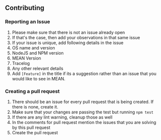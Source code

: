 ## Contributing

### Reporting an Issue
1. Please make sure that there is not an issue already open
2. If that's the case, then add your observations in that same issue
3. If your issue is unique, add following details in the issue
  1. OS name and version
  2. NodeJS and NPM version
  3. MEAN Version
  4. Tracelog
  5. Any other relevant details
4. Add `[Feature]` in the title if its a suggestion rather than an issue that you would like to see in MEAN.


### Creating a pull request
1. There should be an issue for every pull request that is being created. If there is none, create it.
2. Make sure that your changes are passing the test but running `npm test`
3. If there are any lint warning, cleanup those as well
4. In the comments for pull request mention the issues that you are solving by this pull request
5. Create the pull request
